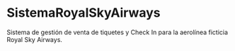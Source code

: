 # SistemaRoyalSkyAirways
Sistema de gestión de venta de tiquetes y Check In para la aerolínea ficticia Royal Sky Airways. 
